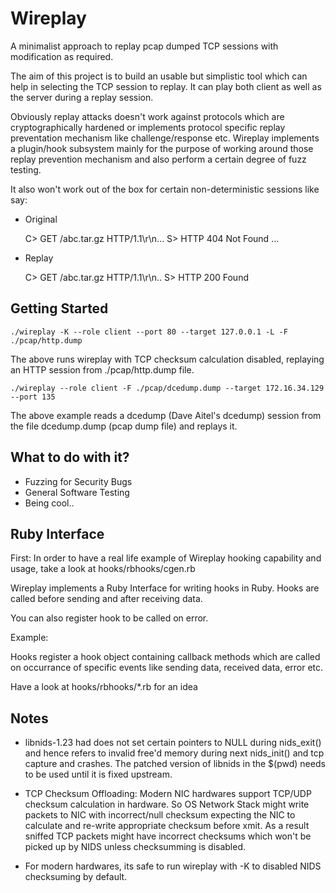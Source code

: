 Wireplay
========

A minimalist approach to replay pcap dumped TCP sessions with modification as
required.

The aim of this project is to build an usable but simplistic tool which can help
in selecting the TCP session to replay. It can play both client as well as the
server during a replay session.

Obviously replay attacks doesn't work against protocols which are cryptographically
hardened or implements protocol specific replay preventation mechanism like
challenge/response etc. Wireplay implements a plugin/hook subsystem mainly for
the purpose of working around those replay prevention mechanism and also perform
a certain degree of fuzz testing.

It also won't work out of the box for certain non-deterministic sessions like
say:

* Original 

    C> GET /abc.tar.gz HTTP/1.1\r\n...
    S> HTTP 404 Not Found
    ...

* Replay

    C> GET /abc.tar.gz HTTP/1.1\r\n..
    S> HTTP 200 Found

Getting Started
---------------

    ./wireplay -K --role client --port 80 --target 127.0.0.1 -L -F ./pcap/http.dump

The above runs wireplay with TCP checksum calculation disabled, replaying an
HTTP session from ./pcap/http.dump file.

    ./wireplay --role client -F ./pcap/dcedump.dump --target 172.16.34.129 --port 135

The above example reads a dcedump (Dave Aitel's dcedump) session from the file
dcedump.dump (pcap dump file) and replays it.

What to do with it?
-------------------

 * Fuzzing for Security Bugs
 * General Software Testing
 * Being cool..

Ruby Interface
--------------

First: In order to have a real life example of Wireplay hooking capability and
usage, take a look at hooks/rbhooks/cgen.rb

Wireplay implements a Ruby Interface for writing hooks in Ruby. Hooks are called
before sending and after receiving data.

You can also register hook to be called on error.

Example:

   Hooks register a hook object containing callback methods which are called on
   occurrance of specific events like sending data, received data, error etc.

   Have a look at hooks/rbhooks/*.rb for an idea

Notes
-----

 * libnids-1.23 had does not set certain pointers to NULL during nids_exit()
   and hence refers to invalid free'd memory during next nids_init() and tcp
   capture and crashes. The patched version of libnids in the $(pwd) needs to
   be used until it is fixed upstream.

 * TCP Checksum Offloading: Modern NIC hardwares support TCP/UDP checksum
   calculation in hardware. So OS Network Stack might write packets to NIC
   with incorrect/null checksum expecting the NIC to calculate and re-write
   appropriate checksum before xmit. As a result sniffed TCP packets might
   have incorrect checksums which won't be picked up by NIDS unless
   checksumming is disabled.

 * For modern hardwares, its safe to run wireplay with -K to disabled NIDS
   checksuming by default.
